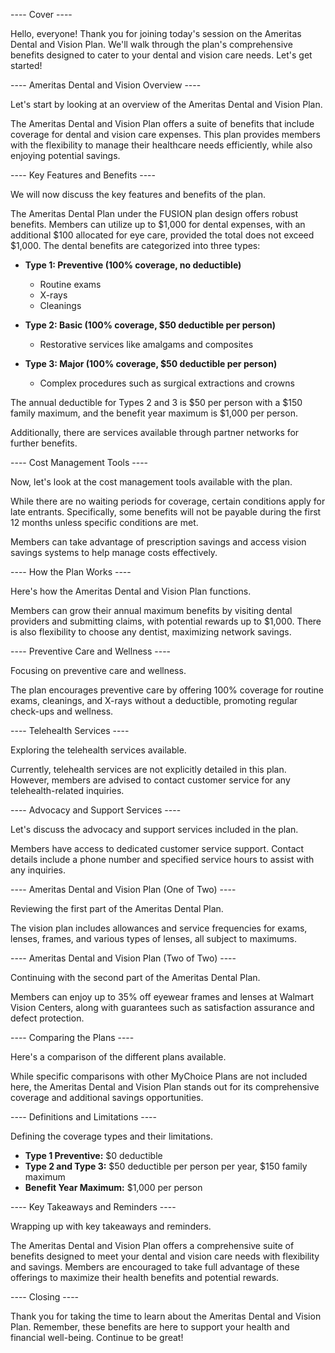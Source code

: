 ---- Cover ----

Hello, everyone! Thank you for joining today's session on the Ameritas Dental and Vision Plan. We'll walk through the plan's comprehensive benefits designed to cater to your dental and vision care needs. Let's get started!

---- Ameritas Dental and Vision Overview ----

Let's start by looking at an overview of the Ameritas Dental and Vision Plan.

The Ameritas Dental and Vision Plan offers a suite of benefits that include coverage for dental and vision care expenses. This plan provides members with the flexibility to manage their healthcare needs efficiently, while also enjoying potential savings.

---- Key Features and Benefits ----

We will now discuss the key features and benefits of the plan.

The Ameritas Dental Plan under the FUSION plan design offers robust benefits. Members can utilize up to $1,000 for dental expenses, with an additional $100 allocated for eye care, provided the total does not exceed $1,000. The dental benefits are categorized into three types:

- **Type 1: Preventive (100% coverage, no deductible)**
  - Routine exams
  - X-rays
  - Cleanings

- **Type 2: Basic (100% coverage, $50 deductible per person)**
  - Restorative services like amalgams and composites

- **Type 3: Major (100% coverage, $50 deductible per person)**
  - Complex procedures such as surgical extractions and crowns

The annual deductible for Types 2 and 3 is $50 per person with a $150 family maximum, and the benefit year maximum is $1,000 per person.

Additionally, there are services available through partner networks for further benefits.

---- Cost Management Tools ----

Now, let's look at the cost management tools available with the plan.

While there are no waiting periods for coverage, certain conditions apply for late entrants. Specifically, some benefits will not be payable during the first 12 months unless specific conditions are met.

Members can take advantage of prescription savings and access vision savings systems to help manage costs effectively.

---- How the Plan Works ----

Here's how the Ameritas Dental and Vision Plan functions.

Members can grow their annual maximum benefits by visiting dental providers and submitting claims, with potential rewards up to $1,000. There is also flexibility to choose any dentist, maximizing network savings.

---- Preventive Care and Wellness ----

Focusing on preventive care and wellness.

The plan encourages preventive care by offering 100% coverage for routine exams, cleanings, and X-rays without a deductible, promoting regular check-ups and wellness.

---- Telehealth Services ----

Exploring the telehealth services available.

Currently, telehealth services are not explicitly detailed in this plan. However, members are advised to contact customer service for any telehealth-related inquiries.

---- Advocacy and Support Services ----

Let's discuss the advocacy and support services included in the plan.

Members have access to dedicated customer service support. Contact details include a phone number and specified service hours to assist with any inquiries.

---- Ameritas Dental and Vision Plan (One of Two) ----

Reviewing the first part of the Ameritas Dental Plan.

The vision plan includes allowances and service frequencies for exams, lenses, frames, and various types of lenses, all subject to maximums.

---- Ameritas Dental and Vision Plan (Two of Two) ----

Continuing with the second part of the Ameritas Dental Plan.

Members can enjoy up to 35% off eyewear frames and lenses at Walmart Vision Centers, along with guarantees such as satisfaction assurance and defect protection.

---- Comparing the Plans ----

Here's a comparison of the different plans available.

While specific comparisons with other MyChoice Plans are not included here, the Ameritas Dental and Vision Plan stands out for its comprehensive coverage and additional savings opportunities.

---- Definitions and Limitations ----

Defining the coverage types and their limitations.

- **Type 1 Preventive:** $0 deductible
- **Type 2 and Type 3:** $50 deductible per person per year, $150 family maximum
- **Benefit Year Maximum:** $1,000 per person

---- Key Takeaways and Reminders ----

Wrapping up with key takeaways and reminders.

The Ameritas Dental and Vision Plan offers a comprehensive suite of benefits designed to meet your dental and vision care needs with flexibility and savings. Members are encouraged to take full advantage of these offerings to maximize their health benefits and potential rewards.

---- Closing ----

Thank you for taking the time to learn about the Ameritas Dental and Vision Plan. Remember, these benefits are here to support your health and financial well-being. Continue to be great!